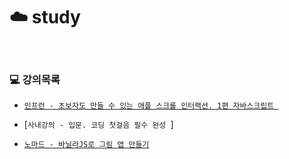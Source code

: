# :cloud: study

<br>

### :computer: 강의목록
  - [`인프런 - 초보자도 만들 수 있는 애플 스크롤 인터랙션. 1편 자바스크립트 `](https://www.inflearn.com/course/%EC%95%A0%ED%94%8C-%EC%8A%A4%ED%81%AC%EB%A1%A4-%EC%9D%B8%ED%84%B0%EB%A0%89%EC%85%98-%EC%9E%90%EB%B0%94%EC%8A%A4%ED%81%AC%EB%A6%BD%ED%8A%B8#curriculum)

  - [`사내강의 - 입문. 코딩 첫걸음 필수 완성 `]
  
  - [`노마드 - 바닐라JS로 그림 앱 만들기`](https://nomadcoders.co/javascript-for-beginners-2/lobby)
